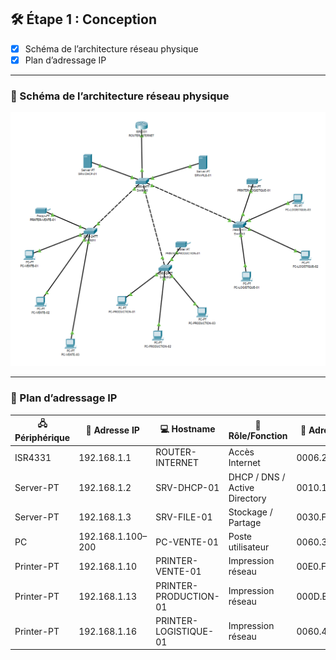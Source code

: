 ## 🛠️ Étape 1 : Conception

- [x] Schéma de l’architecture réseau physique  
- [x] Plan d’adressage IP  

---

### 📡 Schéma de l’architecture réseau physique

![Architecture réseau Batchzzard](images/architecture_batchzzard.png)

---

### 🧩 Plan d’adressage IP

| 🖧 Périphérique          | 📡 Adresse IP        | 💻 Hostname              | 🎯 Rôle/Fonction                 | 🔗 Adresse MAC      | 📍 Emplacement          |
|--------------------------|----------------------|---------------------------|----------------------------------|----------------------|--------------------------|
| ISR4331                  | 192.168.1.1          | ROUTER-INTERNET           | Accès Internet                   | 0006.2A91.E201       | Local Technique          |
| Server-PT                | 192.168.1.2          | SRV-DHCP-01               | DHCP / DNS / Active Directory    | 0010.1161.927C       | Local Technique          |
| Server-PT                | 192.168.1.3          | SRV-FILE-01               | Stockage / Partage               | 0030.F22A.B524       | Local Technique          |
| PC                       | 192.168.1.100–200    | PC-VENTE-01               | Poste utilisateur                | 0060.3E57.5C65       | Bureau des ventes        |
| Printer-PT               | 192.168.1.10         | PRINTER-VENTE-01          | Impression réseau                | 00E0.F737.48D9       | Bureau des ventes        |
| Printer-PT               | 192.168.1.13         | PRINTER-PRODUCTION-01     | Impression réseau                | 000D.BDD2.5974       | Bureau de production     |
| Printer-PT               | 192.168.1.16         | PRINTER-LOGISTIQUE-01     | Impression réseau                | 0060.4704.7550       | Bureau de la logistique  |
